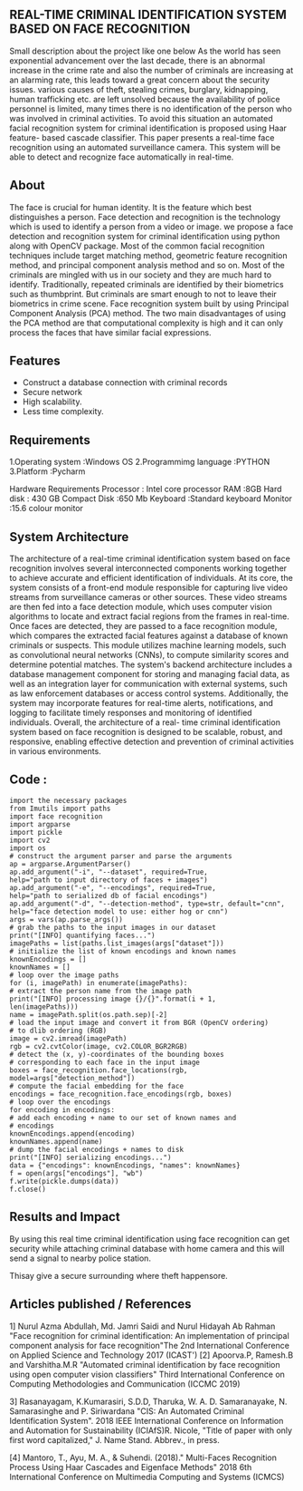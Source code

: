 ## REAL-TIME CRIMINAL IDENTIFICATION SYSTEM BASED ON FACE RECOGNITION
Small description about the project like one below
As the world has seen exponential advancement over the last decade, there is an abnormal 
increase in the crime rate and also the number of criminals are increasing at an alarming 
rate, this leads toward a great concern about the security issues. various causes of theft, 
stealing crimes, burglary, kidnapping, human trafficking etc. are left unsolved because the 
availability of police personnel is limited, many times there is no identification of the 
person who was involved in criminal activities. To avoid this situation an automated facial 
recognition system for criminal identification is proposed using Haar feature- based 
cascade classifier. This paper presents a real-time face recognition using an automated 
surveillance camera. This system will be able to detect and recognize
face automatically in real-time.

## About
<!--Detailed Description about the project-->
The face is crucial for human identity. It is the feature which best distinguishes a person. Face detection and 
recognition is the technology which is used to identify a person from a video or image.
we propose a face detection and recognition system for criminal identification using python along with OpenCV 
package.
Most of the common facial recognition techniques include target matching method, geometric feature recognition 
method, and principal component analysis method and so on.
Most of the criminals are mingled with us in our society and they are much hard to identify.
Traditionally, repeated criminals are identified by their biometrics such as thumbprint. But criminals are smart enough 
to not to leave their biometrics in crime scene.
Face recognition system built by using Principal Component Analysis (PCA) method. The two main disadvantages of 
using the PCA method are that computational complexity is high and it can only process the faces that have similar 
facial expressions.
## Features
<!--List the features of the project as shown below-->
- Construct a database connection with criminal records
- Secure network 
- High scalability.
- Less time complexity.

## Requirements
<!--List the requirements of the project as shown below-->
1.Operating system :Windows OS
2.Programmimg language :PYTHON
3.Platform :Pycharm

Hardware Requirements 
Processor : Intel core processor 
RAM :8GB
Hard disk : 430 GB
Compact Disk :650 Mb
Keyboard :Standard keyboard
Monitor :15.6 colour monitor

## System Architecture

<!--Embed the system architecture diagram as shown below-->

The architecture of a real-time criminal identification system based on face recognition 
involves several interconnected components working together to achieve accurate and efficient 
identification of individuals. At its core, the system consists of a front-end module responsible 
for capturing live video streams from surveillance cameras or other sources. These video 
streams are then fed into a face detection module, which uses computer vision algorithms to 
locate and extract facial regions from the frames in real-time. Once faces are detected, they are 
passed to a face recognition module, which compares the extracted facial features against a 
database of known criminals or suspects. This module utilizes machine learning models, such 
as convolutional neural networks (CNNs), to compute similarity scores and determine potential 
matches. The system's backend architecture includes a database management component for 
storing and managing facial data, as well as an integration layer for communication with 
external systems, such as law enforcement databases or access control systems. Additionally, 
the system may incorporate features for real-time alerts, notifications, and logging to facilitate 
timely responses and monitoring of identified individuals. Overall, the architecture of a real-
time criminal identification system based on face recognition is designed to be scalable, robust, 
and responsive, enabling effective detection and prevention of criminal activities in various 
environments.

## Code :
~~~
import the necessary packages
from Imutils import paths
import face recognition
import argparse
import pickle
import cv2
import os
# construct the argument parser and parse the arguments
ap = argparse.ArgumentParser()
ap.add_argument("-i", "--dataset", required=True,
help="path to input directory of faces + images")
ap.add_argument("-e", "--encodings", required=True,
help="path to serialized db of facial encodings")
ap.add_argument("-d", "--detection-method", type=str, default="cnn",
help="face detection model to use: either hog or cnn")
args = vars(ap.parse_args())
# grab the paths to the input images in our dataset
print("[INFO] quantifying faces...")
imagePaths = list(paths.list_images(args["dataset"]))
# initialize the list of known encodings and known names
knownEncodings = []
knownNames = []
# loop over the image paths
for (i, imagePath) in enumerate(imagePaths):
# extract the person name from the image path
print("[INFO] processing image {}/{}".format(i + 1,
len(imagePaths)))
name = imagePath.split(os.path.sep)[-2]
# load the input image and convert it from BGR (OpenCV ordering)
# to dlib ordering (RGB)
image = cv2.imread(imagePath)
rgb = cv2.cvtColor(image, cv2.COLOR_BGR2RGB)
# detect the (x, y)-coordinates of the bounding boxes
# corresponding to each face in the input image
boxes = face_recognition.face_locations(rgb,
model=args["detection_method"])
# compute the facial embedding for the face
encodings = face_recognition.face_encodings(rgb, boxes)
# loop over the encodings
for encoding in encodings:
# add each encoding + name to our set of known names and
# encodings
knownEncodings.append(encoding)
knownNames.append(name)
# dump the facial encodings + names to disk
print("[INFO] serializing encodings...")
data = {"encodings": knownEncodings, "names": knownNames}
f = open(args["encodings"], "wb")
f.write(pickle.dumps(data))
f.close()
~~~
## Results and Impact
<!--Give the results and impact as shown below-->
By using this real time criminal identification using face recognition can get security while attaching criminal database with home camera and this will send a signal to nearby police station.

Thisay give a secure surrounding where theft happensore.

## Articles published / References
1] Nurul Azma Abdullah, Md. Jamri Saidi and Nurul Hidayah Ab Rahman "Face recognition for criminal identification: An 
implementation of principal component analysis for face recognition"The 2nd International Conference on Applied Science and 
Technology 2017 (ICAST')
[2] Apoorva.P, Ramesh.B and Varshitha.M.R "Automated criminal identification by face recognition using open computer vision 
classifiers" Third International Conference on Computing Methodologies and Communication (ICCMC 2019)

3] Rasanayagam, K.Kumarasiri, S.D.D, Tharuka, W. A. D. Samaranayake, N. Samarasinghe and P.
 Siriwardana "CIS: An Automated Criminal Identification System". 2018 IEEE International Conference on Information and 
Automation for Sustainability (ICIAfS)R. Nicole, "Title of paper with only first word capitalized," J. Name Stand. Abbrev., in press.

[4] Mantoro, T., Ayu, M. A., & Suhendi. (2018)." Multi-Faces Recognition Process Using Haar Cascades and Eigenface Methods" 2018 
6th International Conference on Multimedia Computing and Systems (ICMCS)
